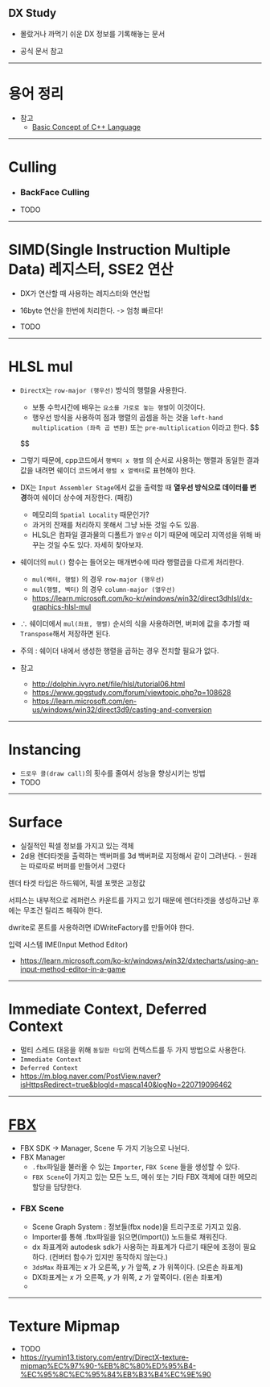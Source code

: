 

## DX Study

  - 몰랐거나 까먹기 쉬운 DX 정보를 기록해놓는 문서

  - 공식 문서 참고

---
# 용어 정리

  - 참고 
    - [Basic Concept of C++ Language](https://en.cppreference.com/w/cpp/language/basic_concepts) 


---
# Culling

 - ### BackFace Culling
 - TODO



---
# SIMD(Single Instruction Multiple Data) 레지스터, SSE2 연산

  - DX가 연산할 때 사용하는 레지스터와 연산법
  
  - 16byte 연산을 한번에 처리한다. -> 엄청 빠르다!
  - TODO


---
# HLSL mul

  - `DirectX`는 `row-major (행우선)` 방식의 행렬을 사용한다.
    - 보통 수학시간에 배우는 `요소를 가로로 놓는 행렬`이 이것이다.
    - 행우선 방식을 사용하여 점과 행렬의 곱셈을 하는 것을 `left-hand multiplication (좌측 곱 변환)` 또는 `pre-multiplication` 이라고 한다.
    $$

    $$
  - 그렇기 때문에, cpp코드에서 `행벡터 x 행렬` 의 순서로 사용하는 행렬과 동일한 결과값을 내려면 쉐이더 코드에서 `행렬 x 열벡터`로 표현해야 한다.
  - DX는 `Input Assembler Stage`에서 값을 출력할 때 **열우선 방식으로 데이터를 변경**하여 쉐이더 상수에 저장한다. (패킹)
    - 메모리의 `Spatial Locality` 때문인가?
    - 과거의 잔재를 처리하지 못해서 그냥 놔둔 것일 수도 있음.
    - HLSL은 컴파일 결과물의 디폴트가 `열우선` 이기 때문에 메모리 지역성을 위해 바꾸는 것일 수도 있다. 자세히 찾아보자.
  - 쉐이더의 `mul()` 함수는 들어오는 매개변수에 따라 행렬곱을 다르게 처리한다.
    - `mul(벡터, 행렬)` 의 경우 `row-major (행우선)`
    - `mul(행렬, 벡터)` 의 경우 `column-major (열우선)`
    - https://learn.microsoft.com/ko-kr/windows/win32/direct3dhlsl/dx-graphics-hlsl-mul

  - $\therefore$ 쉐이더에서 `mul(좌표, 행렬)` 순서의 식을 사용하려면, 버퍼에 값을 추가할 때 `Transpose`해서 저장하면 된다.
  - 주의 : 쉐이더 내에서 생성한 행렬을 곱하는 경우 전치할 필요가 없다.
 
  - 참고
    - http://dolphin.ivyro.net/file/hlsl/tutorial06.html
    - https://www.gpgstudy.com/forum/viewtopic.php?p=108628
    - https://learn.microsoft.com/en-us/windows/win32/direct3d9/casting-and-conversion

---
# Instancing

  - `드로우 콜(draw call)`의 횟수를 줄여서 성능을 향상시키는 방법
  - TODO

---
# Surface

  - 실질적인 픽셀 정보를 가지고 있는 객체
  - 2d용 렌더타겟을 출력하는 백버퍼를 3d 백버퍼로 지정해서 같이 그려낸다. - 원래는 따로따로 버퍼를 만들어서 그렸다

렌더 타겟 타입은 하드웨어, 픽셀 포맷은 고정값

서피스는 내부적으로 레퍼런스 카운트를 가지고 있기 때문에 렌더타겟을 생성하고난 후에는 무조건 릴리즈 해줘야 한다.

dwrite로 폰트를 사용하려면 iDWriteFactory를 만들어야 한다.

입력 시스템 IME(Input Method Editor)
  - https://learn.microsoft.com/ko-kr/windows/win32/dxtecharts/using-an-input-method-editor-in-a-game



---
# Immediate Context, Deferred Context

  - 멀티 스레드 대응을 위해 `동일한 타입`의 컨텍스트를 두 가지 방법으로 사용한다.
  - `Immediate Context`
  - `Deferred Context`
  - https://m.blog.naver.com/PostView.naver?isHttpsRedirect=true&blogId=masca140&logNo=220719096462



---
# [FBX](https://help.autodesk.com/view/FBX/2016/ENU/?guid=__files_GUID_4F644045_380D_4B75_A2A3_D39DDE53BEDD_htm)

  - FBX SDK -> Manager, Scene 두 가지 기능으로 나뉜다.
  - FBX Manager
    - `.fbx`파일을 불러올 수 있는 `Importer`, `FBX Scene` 들을 생성할 수 있다.
    - `FBX Scene`이 가지고 있는 모든 노드, 메쉬 또는 기타 FBX 객체에 대한 메모리 할당을 담당한다.
  - ### FBX Scene
    - Scene Graph System : 정보들(fbx node)을 트리구조로 가지고 있음.
    - Importer를 통해 .fbx파일을 읽으면(Import()) 노드들로 채워진다.
    - dx 좌표계와 autodesk sdk가 사용하는 좌표계가 다르기 때문에 조정이 필요하다. (컨버터 함수가 있지만 동작하지 않는다.)
    - `3dsMax` 좌표계는 $x$ 가 오른쪽, $y$ 가 앞쪽, $z$ 가 위쪽이다. (오른손 좌표계) 
    - DX좌표계는 $x$ 가 오른쪽, $y$ 가 위쪽, $z$ 가 앞쪽이다. (왼손 좌표계)
    - 


---
# Texture Mipmap

  - TODO
  - https://ryumin13.tistory.com/entry/DirectX-texture-mipmap%EC%97%90-%EB%8C%80%ED%95%B4-%EC%95%8C%EC%95%84%EB%B3%B4%EC%9E%90